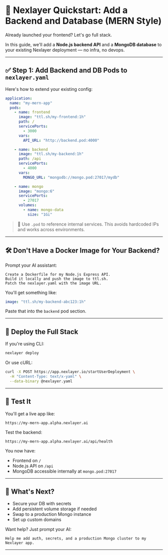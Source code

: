 # 🔁 Nexlayer Quickstart: Add a Backend and Database (MERN Style)

Already launched your frontend? Let's go full stack.

In this guide, we'll add a **Node.js backend API** and a **MongoDB database** to your existing Nexlayer deployment — no infra, no devops.

---

## ✅ Step 1: Add Backend and DB Pods to `nexlayer.yaml`

Here's how to extend your existing config:

```yaml
application:
  name: "my-mern-app"
  pods:
    - name: frontend
      image: "ttl.sh/my-frontend:1h"
      path: /
      servicePorts:
        - 3000
      vars:
        API_URL: "http://backend.pod:4000"

    - name: backend
      image: "ttl.sh/my-backend:1h"
      path: /api
      servicePorts:
        - 4000
      vars:
        MONGO_URL: "mongodb://mongo.pod:27017/mydb"

    - name: mongo
      image: "mongo:6"
      servicePorts:
        - 27017
      volumes:
        - name: mongo-data
          size: "1Gi"
```

> 🧠 Use `.pod` to reference internal services. This avoids hardcoded IPs and works across environments.

---

## 🛠️ Don't Have a Docker Image for Your Backend?

Prompt your AI assistant:

```
Create a Dockerfile for my Node.js Express API.
Build it locally and push the image to ttl.sh.
Patch the nexlayer.yaml with the image URL.
```

You'll get something like:

```yaml
image: "ttl.sh/my-backend-abc123:1h"
```

Paste that into the `backend` pod section.

---

## 🚀 Deploy the Full Stack

If you're using CLI:

```bash
nexlayer deploy
```

Or use cURL:

```bash
curl -X POST https://app.nexlayer.io/startUserDeployment \
  -H "Content-Type: text/x-yaml" \
  --data-binary @nexlayer.yaml
```

---

## 🧪 Test It

You'll get a live app like:

```
https://my-mern-app.alpha.nexlayer.ai
```

Test the backend:

```
https://my-mern-app.alpha.nexlayer.ai/api/health
```

You now have:

* Frontend on `/`
* Node.js API on `/api`
* MongoDB accessible internally at `mongo.pod:27017`

---

## 🔁 What's Next?

* Secure your DB with secrets
* Add persistent volume storage if needed
* Swap to a production Mongo instance
* Set up custom domains

Want help? Just prompt your AI:

```
Help me add auth, secrets, and a production Mongo cluster to my Nexlayer app.
```

--- 